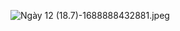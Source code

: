 ![Ngày 12 (18.7)-1688888432881.jpeg](../../200%20Files/image/image/Ng%C3%A0y%2012%20(18.7)-1688888432881.jpeg)

